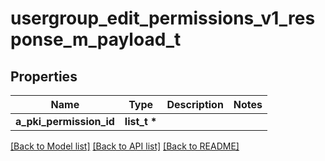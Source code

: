 # usergroup_edit_permissions_v1_response_m_payload_t

## Properties
Name | Type | Description | Notes
------------ | ------------- | ------------- | -------------
**a_pki_permission_id** | **list_t \*** |  | 

[[Back to Model list]](../README.md#documentation-for-models) [[Back to API list]](../README.md#documentation-for-api-endpoints) [[Back to README]](../README.md)


